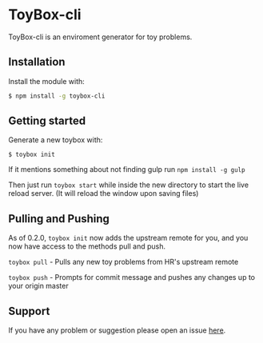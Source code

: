 # ToyBox-cli

ToyBox-cli is an enviroment generator for toy problems.

## Installation
Install the module with:

```bash
$ npm install -g toybox-cli
```

## Getting started

Generate a new toybox with:
```
$ toybox init
```
If it mentions something about not finding gulp run `npm install -g gulp`

Then just run `toybox start` while inside the new directory to start
the live reload server. (It will reload the window upon saving files)

## Pulling and Pushing
As of 0.2.0, `toybox init` now adds the upstream remote for you, and you now
have access to the methods pull and push.

`toybox pull`  - Pulls any new toy problems from HR's upstream remote

`toybox push`  - Prompts for commit message and pushes any changes up to your origin master

## Support
If you have any problem or suggestion please open an issue [here](https://github.com/garrettjoecox/toybox-cli/issues).

